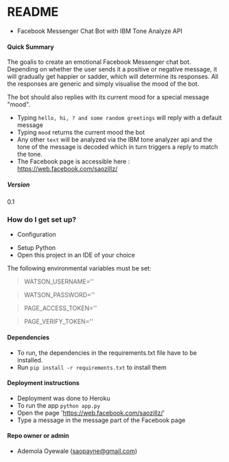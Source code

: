 # README #

* Facebook Messenger Chat Bot with IBM Tone Analyze API

#### Quick Summary

The goalis to create an emotional Facebook Messenger chat bot.
Depending on whether the user sends it a positive or negative message, it will gradually get happier or sadder, which will determine its responses.
All the responses are generic and simply visualise the mood of the bot.

The bot should also replies with its current mood for a special message "mood".

- Typing `hello, hi, ? and some random greetings` will reply with a default message
- Typing `mood` returns the current mood the bot
- Any other `text` will be analyzed via the IBM tone analyzer api and the tone of the message is decoded which in turn triggers a reply to match the tone.
- The Facebook page is accessible here : https://web.facebook.com/saozillz/

##### Version
0.1

### How do I get set up? ###

* Configuration

- Setup Python
- Open this project in an IDE of your choice

The following environmental variables must be set:
> WATSON_USERNAME=''

> WATSON_PASSWORD=''

> PAGE_ACCESS_TOKEN=''

> PAGE_VERIFY_TOKEN=''

#### Dependencies
- To run, the dependencies in the requirements.txt file have to be installed.
- Run `pip install -r requirements.txt` to install them

#### Deployment instructions
- Deployment was done to Heroku
- To run the app `python app.py`
- Open the page 'https://web.facebook.com/saozillz/'
- Type a message in the message part of the Facebook page

#### Repo owner or admin
- Ademola Oyewale (saopayne@gmail.com)
